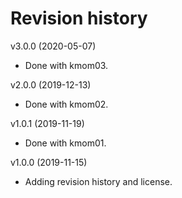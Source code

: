 Revision history
================

v3.0.0 (2020-05-07)

* Done with kmom03.



v2.0.0 (2019-12-13)

* Done with kmom02.



v1.0.1 (2019-11-19)

* Done with kmom01.



v1.0.0 (2019-11-15)

* Adding revision history and license.
